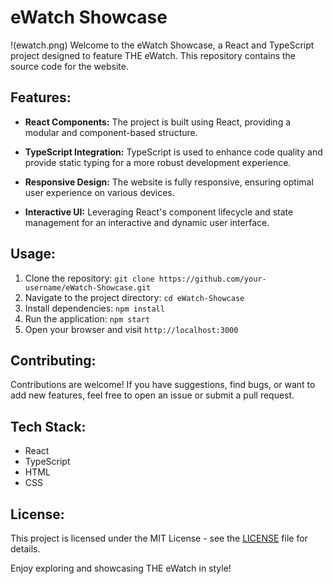 # eWatch Showcase
!(ewatch.png)
Welcome to the eWatch Showcase, a React and TypeScript project designed to feature THE eWatch. This repository contains the source code for the website.

## Features:

- **React Components:** The project is built using React, providing a modular and component-based structure.

- **TypeScript Integration:** TypeScript is used to enhance code quality and provide static typing for a more robust development experience.

- **Responsive Design:** The website is fully responsive, ensuring optimal user experience on various devices.

- **Interactive UI:** Leveraging React's component lifecycle and state management for an interactive and dynamic user interface.

## Usage:

1. Clone the repository: `git clone https://github.com/your-username/eWatch-Showcase.git`
2. Navigate to the project directory: `cd eWatch-Showcase`
3. Install dependencies: `npm install`
4. Run the application: `npm start`
5. Open your browser and visit `http://localhost:3000`

## Contributing:

Contributions are welcome! If you have suggestions, find bugs, or want to add new features, feel free to open an issue or submit a pull request.

## Tech Stack:

- React
- TypeScript
- HTML
- CSS

## License:

This project is licensed under the MIT License - see the [LICENSE](LICENSE) file for details.

Enjoy exploring and showcasing THE eWatch in style!
